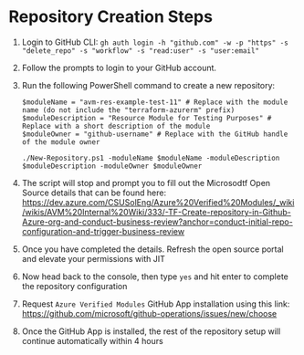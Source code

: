 # Repository Creation Steps

1. Login to GitHub CLI: `gh auth login -h "github.com" -w -p "https" -s "delete_repo" -s "workflow" -s "read:user" -s "user:email"`
2. Follow the prompts to login to your GitHub account.
3. Run the following PowerShell command to create a new repository:

    ```pwsh
    $moduleName = "avm-res-example-test-11" # Replace with the module name (do not include the "terraform-azurerm" prefix)
    $moduleDescription = "Resource Module for Testing Purposes" # Replace with a short description of the module
    $moduleOwner = "github-username" # Replace with the GitHub handle of the module owner

    ./New-Repository.ps1 -moduleName $moduleName -moduleDescription $moduleDescription -moduleOwner $moduleOwner

    ```

3. The script will stop and prompt you to fill out the Microsodtf Open Source details that can be found here: https://dev.azure.com/CSUSolEng/Azure%20Verified%20Modules/_wiki/wikis/AVM%20Internal%20Wiki/333/-TF-Create-repository-in-Github-Azure-org-and-conduct-business-review?anchor=conduct-initial-repo-configuration-and-trigger-business-review
4. Once you have completed the details. Refresh the open source portal and elevate your permissions with JIT
5. Now head back to the console, then type `yes` and hit enter to complete the repository configuration
6. Request `Azure Verified Modules` GitHub App installation using this link: https://github.com/microsoft/github-operations/issues/new/choose
7. Once the GitHub App is installed, the rest of the repository setup will continue automatically within 4 hours
